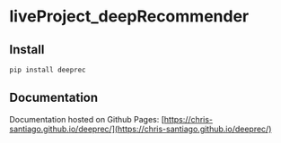 # liveProject_deepRecommender



## Install

```bash
pip install deeprec
```

## Documentation 

Documentation hosted on Github Pages: [https://chris-santiago.github.io/deeprec/](https://chris-santiago.github.io/deeprec/)